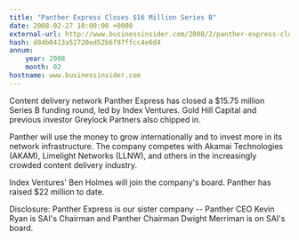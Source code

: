```yaml
---
title: "Panther Express Closes $16 Million Series B"
date: 2008-02-27 10:00:00 +0000
external-url: http://www.businessinsider.com/2008/2/panther-express-closes-16-million-series-b
hash: d84b0413a52720ed52b6f97ffcc4e6d4
annum:
    year: 2008
    month: 02
hostname: www.businessinsider.com
---
```


Content delivery network Panther Express has closed a $15.75 million Series B funding round, led by Index Ventures. Gold Hill Capital and previous investor Greylock Partners also chipped in.

Panther will use the money to grow internationally and to invest more in its network infrastructure. The company competes with Akamai Technologies (AKAM), Limelight Networks (LLNW), and others in the increasingly crowded content delivery industry.

Index Ventures' Ben Holmes will join the company's board. Panther has raised $22 million to date.

Disclosure: Panther Express is our sister company -- Panther CEO Kevin Ryan is SAI's Chairman and Panther Chairman Dwight Merriman is on SAI's board.
